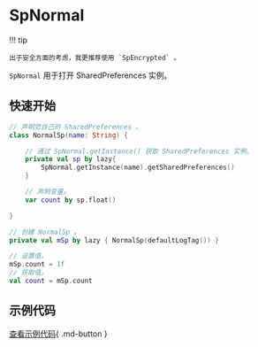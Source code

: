# SpNormal

!!! tip 

    出于安全方面的考虑，我更推荐使用 `SpEncrypted` 。

`SpNormal` 用于打开 SharedPreferences 实例。

## 快速开始

```kotlin
// 声明您自己的 SharedPreferences 。
class NormalSp(name: String) {

    // 通过 SpNormal.getInstance() 获取 SharedPreferences 实例。
    private val sp by lazy{
        SpNormal.getInstance(name).getSharedPreferences()
    }

    // 声明变量。
    var count by sp.float()

}

// 创建 NormalSp 。
private val mSp by lazy { NormalSp(defaultLogTag()) }

// 设置值。
mSp.count = 1f
// 获取值。
val count = mSp.count
```

## 示例代码

[查看示例代码](https://github.com/SakurajimaMaii/Android-Vast-Extension/blob/develop/app/src/main/java/com/ave/vastgui/app/sharedpreferences/SpNormalExample.kt){ .md-button }
